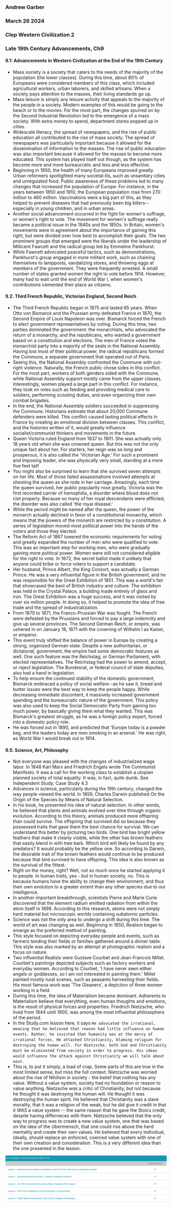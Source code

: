 ### Andrew Garber
### March 26 2024
### Clep Western Civilization 2
### Late 19th Century Advancements, Ch9

#### 9.1: Advancements in Western Civilization at the End of the 19th Century
 - Mass society is a society that caters to the needs of the majority of the population (the lower classes). During this time, about 80% of Europeans were considered members of this class, which included agricultural workers, urban laborers, and skilled artisans. When a society pays attention to the masses, their living standards go up.
 - Mass leisure is simply any leisure activity that appeals to the majority of the people in a society. Modern examples of this would be going to the beach or to the movies. For the most part, the changes spurred on by the Second Industrial Revolution led to the emergence of a mass society. With extra money to spend, department stores popped up in cities.
 - Widescale literacy, the spread of newspapers, and the rise of public education all contributed to the rise of mass society. The spread of newspapers was particularly important because it allowed for the dissemination of information to the masses. The rise of public education was also important because it allowed for the masses to become more educated. This system has played itself out though, as the system has become more and more bureaucratic and less and less effective.
 - Beginning in 1850, the health of many Europeans improved greatly. Urban reformers spotlighted many societal ills, such as unsanitary cities and unregulated food. Public awareness of these problems led to many changes that increased the population of Europe. For instance, in the years between 1850 and 1910, the European population rose from 270 million to 460 million. Vaccinations were a big part of this, as they helped to prevent diseases that had previously been big killers--especially in young children, and in urban areas.
 - Another social advancement occurred in the fight for women's suffrage, or women's right to vote. The movement for women's suffrage really became a political issue in the 1840s and the 1850s. In Britain, women's movements were in agreement about the importance of gaining this right, but were divided over how best to accomplish their goals. The two prominent groups that emerged were the liberals under the leadership of Millicent Fawcett and the radical group led by Emmeline Pankhurst.
 - While Fawcett advocated peaceful tactics, such as demonstrations, Pankhurst's group engaged in more militant work, such as chaining themselves to lampposts, vandalizing stores, and throwing eggs at members of the government. They were frequently arrested. A small number of states granted women the right to vote before 1914. However, many had to wait until the end of World War I, when women's contributions cemented their place as citizens.

#### 9.2. Third French Republic, Victorian England, Second Reich
 - The Third French Republic began in 1875 and lasted 65 years. When Otto von Bismarck and the Prussian army defeated France in 1870, the Second Empire of Louis Napoleon was over. Bismarck forced the French to elect government representatives by voting. During this time, two parties dominated the government: the monarchists, who advocated the return of a monarchy, and the republicans, who wanted a government based on a constitution and elections. The men of France voted the monarchist party into a majority of the seats in the National Assembly. Having lost most of their political power, the radical republicans formed the Commune, a separate government that operated out of Paris.
 - Seeing this, the National Assembly confronted the Commune with out-right violence. Naturally, the French public chose sides in this conflict. For the most part, workers of both genders sided with the Commune, while National Assembly support mostly came from the upper classes. Interestingly, women played a large part in this conflict. For instance, they took on roles such as feeding and providing medical care to soldiers, performing scouting duties, and even organizing their own combat brigades.
 - In the end, the National Assembly soldiers succeeded in suppressing the Commune. Historians estimate that about 20,000 Commune defenders were killed. This conflict caused lasting political effects in France by creating an emotional division between classes. This conflict, and the histories written of it, would greatly influence socialist/communist thinkers and movements in the future.
 - Queen Victoria ruled England from 1837 to 1901. She was actually only 18 years old when she was crowned queen. But this was not the only unique fact about her. For starters, her reign was so long and prosperous, it is also called the 'Victorian Age.' For such a prominent and imposing leader, she was physically very small, standing at a mere five feet tall!
 - You might also be surprised to learn that she survived seven attempts on her life. Most of those failed assassinations involved attempts at shooting the queen as she rode in her carriage. Amazingly, each time the queen survived, her public popularity rose greatly. Victoria was the first recorded carrier of hemophilia, a disorder where blood does not clot properly. Because so many of her royal descendants were afflicted, the disorder was also called 'the royal disease.'
 - While the period might be named after the queen, the power of the monarch actually declined in favor of a constitutional monarchy, which means that the powers of the monarch are restricted by a constitution. A series of legislation moved most political power into the hands of the voters and those they elected.
 - The Reform Act of 1867 lowered the economic requirements for voting and greatly expanded the number of men who were qualified to vote. This was an important step for working men, who were gradually gaining more political power. Women were still not considered eligible for the right to vote. In 1872, the secret ballot made it unlikely that anyone could bribe or force voters to support a candidate.
 - Her husband, Prince Albert, the King Consort, was actually a German Prince. He was a very influential figure in the British government, and he was responsible for the Great Exhibition of 1851. This was a world's fair that showcased the best of British industry and culture. The exhibition was held in the Crystal Palace, a building made entirely of glass and iron. The Great Exhibition was a huge success, and it was visited by over six million people. In doing so, it helped to promote the idea of free trade and the spread of industrialization.
 - From 1870 to 1871, the Franco-Prussian War was fought. The French were defeated by the Prussians and forced to pay a large indemnity and give up several provinces. The Second German Reich, or empire, was ushered in on January 18, 1871 with the crowning of Wilhelm I as Kaiser, or emperor.
 - This event truly shifted the balance of power in Europe by creating a strong, organized German state. Despite a new authoritarian, or dictatorial, government, the empire had some democratic features as well. One such feature was the Reichstag, or German Parliament, with elected representatives. The Reichstag had the power to amend, accept, or reject legislation. The Bundesrat, or federal council of state deputies, also had a hand in legislation.
 - To help ensure the continued stability of the domestic government, Bismarck embraced a policy of social welfare--as he saw it, bread and butter issues were the best way to keep the people happy. While decreasing immediate discontent, it massively increased government spending and the bureaucratic nature of the government. This policy was also used to keep the Social Democratic Party from gaining too much power, by basically giving them what they wanted. This was Bismarck's greatest struggle, as he was a foreign policy expert, forced into a domestic policy role.
 - He was forced out in 1890, and predicted that 'Europe today is a powder keg, and the leaders today are men smoking in an arsenal.' He was right, as World War I would break out in 1914.

#### 9.5. Science, Art, Philosophy
 - Not everyone was pleased with the changes of industrialized wage labor. In 1848 Karl Marx and Friedrich Engels wrote The Communist Manifesto. It was a call for the working class to establish a utopian planned society of total equality. It was, in fact, quite dumb. See Independent Study, Case Study 4.3
 - Advances in science, particularly during the 19th century, changed the way people viewed the world. In 1859, Charles Darwin published On the Origin of the Species by Means of Natural Selection.
 - In his book, he presented his idea of natural selection. In other words, he believed that plants and animals evolved over time through organic evolution. According to this theory, animals produced more offspring than could survive. The offspring that survived did so because they possessed traits that gave them the best chance for survival. We can understand this better by picturing two birds. One bird has bright yellow feathers that make it clearly visible, while the other has brown feathers that easily blend in with tree bark. Which bird will likely be found by any predators? It would probably be the yellow one. So according to Darwin, the desirable trait of the brown feathers would continue to be produced because that bird survived to have offspring. This idea is also known as the survival of the fittest.
 - Right on the money, right? Well, not so much once he started applying it to people. In human traits, yes - but in human society, no. This is because humans have the ability to change their environment, and thus their own evolution to a greater extent than any other species due to our intelligence.
 - In another important breakthrough, scientists Pierre and Marie Curie discovered that the element radium emitted radiation from within the atom itself in 1898. According to this research, atoms were not simply hard material but microscopic worlds containing subatomic particles.
 - Science was not the only area to undergo a shift during this time. The world of art was changing as well. Beginning in 1850, Realism began to emerge as the preferred method of painting.
 - This style focused on depicting everyday people and events, such as farmers tending their fields or families gathered around a dinner table. This style was also marked by an attempt at photographic realism and a focus on nature.
 - Two influential Realists were Gustave Courbet and Jean-Francois Millet. Courbet's paintings depicted subjects such as factory workers and everyday women. According to Courbet, 'I have never seen either angels or goddesses, so I am not interested in painting them.' Millet painted mostly rural scenes, such as peasants harvesting their fields. His most famous work was 'The Gleaners', a depiction of three women working in a field.
 - During this time, the idea of Materialism became dominant. Adherents to Materialism believe that everything, even human thoughts and emotions, is the result of physical forces and properties. Friedrich Nietzsche, who lived from 1844 until 1900, was among the most influential philosophers of the period. 
 - In the Study.com lesson here, it says `He advocated the irrational, meaning that he believed that reason had little influence on human events. Rather, he insisted that humanity was at the mercy of irrational forces. He attacked Christianity, blaming religion for destroying the human will. For Nietzsche, both God and Christianity must be eliminated from society in order to progress. His ideas would influence the attack against Christianity we will talk about next.`
 - This is, to put it simply, a load of crap. Some parts of this are true in the most limited sense, but miss the full context. Nietzsche was worried about the rise of Nihilism in society - the belief that nothing has any value. Without a value system, society had no foundation or reason to value anything. Nietzsche *was* a critic of Christianity, but not because he thought it was destroying the human will. He thought it was destroying the human spirit. He believed that Christianity was a slave morality, that it was a religion of the weak, but he did give it credit in that it *WAS* a value system -- the same reason that he gave the Stoics credit, despite having differneces with them. Nietzsche believed that the only way to progress was to create a new value system, one that was based on the idea of the Ubermensch, that one could rise above the herd mentality and create their own values. He believed that every individual, ideally, should replace an enforced, coerced value system with one of their own creation and consideration. This is a very different idea than the one presented in the lesson.

![Completed](12TH_GRADE/Western_Civilization2/media/ch8europeanlife.png)